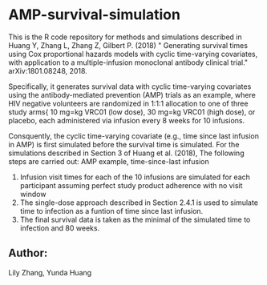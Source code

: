 # AMP-survival-simulation
This is the R code repository for methods and simulations described in Huang Y, Zhang L, Zhang Z, Gilbert P. (2018) " Generating survival times using Cox proportional hazards models with cyclic time-varying covariates, with application to a multiple-infusion monoclonal antibody clinical trial." arXiv:1801.08248, 2018.

Specifically, it generates survival data with cyclic time-varying covariates using the antibody-mediated prevention (AMP) trials as an example, where HIV negative volunteers are randomized in 1:1:1 allocation to one of three study arms{ 10 mg=kg VRC01 (low dose), 30 mg=kg VRC01 (high dose), or placebo, each administered via infusion every 8 weeks for 10 infusions. 

Consquently, the cyclic time-varying covariate (e.g., time since last infusion in AMP) is first simulated before the survival time is simulated. For the simulations described in Section 3 of Huang et al. (2018), The following steps are carried out: AMP example, time-since-last infusion 
1. Infusion visit times for each of the 10 infusions are simulated for each participant assuming perfect study product adherence with no visit window
2. The single-dose approach described in Section 2.4.1 is used to simulate time to infection as a funtion of time since last infusion. 
3. The final survival data is taken as the minimal of the simulated time to infection and 80 weeks. 

## Author: 
Lily Zhang, Yunda Huang
